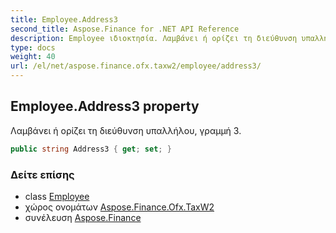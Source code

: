 ```yaml
---
title: Employee.Address3
second_title: Aspose.Finance for .NET API Reference
description: Employee ιδιοκτησία. Λαμβάνει ή ορίζει τη διεύθυνση υπαλλήλου γραμμή 3.
type: docs
weight: 40
url: /el/net/aspose.finance.ofx.taxw2/employee/address3/
---
```

## Employee.Address3 property

Λαμβάνει ή ορίζει τη διεύθυνση υπαλλήλου, γραμμή 3.

```csharp
public string Address3 { get; set; }
```

### Δείτε επίσης

* class [Employee](../)
* χώρος ονομάτων [Aspose.Finance.Ofx.TaxW2](../../employee/)
* συνέλευση [Aspose.Finance](../../../)


